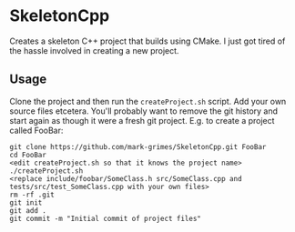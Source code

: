 # SkeletonCpp

Creates a skeleton C++ project that builds using CMake. I just got tired of the hassle involved in creating a new project.

## Usage

Clone the project and then run the `createProject.sh` script. Add your own source files etcetera. You'll probably want
to remove the git history and start again as though it were a fresh git project. E.g. to create a project called FooBar:

```
git clone https://github.com/mark-grimes/SkeletonCpp.git FooBar
cd FooBar
<edit createProject.sh so that it knows the project name>
./createProject.sh
<replace include/foobar/SomeClass.h src/SomeClass.cpp and tests/src/test_SomeClass.cpp with your own files>
rm -rf .git
git init
git add .
git commit -m "Initial commit of project files"
```